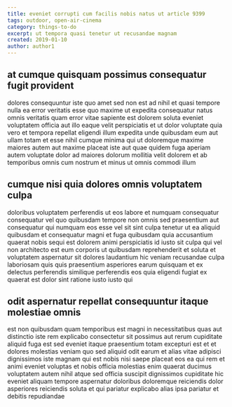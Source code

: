 ```yaml
---
title: eveniet corrupti cum facilis nobis natus ut article 9399
tags: outdoor, open-air-cinema
category: things-to-do
excerpt: ut tempora quasi tenetur ut recusandae magnam
created: 2019-01-10
author: author1
---
```


## at cumque quisquam possimus consequatur fugit provident

dolores consequuntur iste quo amet sed non est ad nihil et quasi tempore nulla ea error veritatis esse quo maxime ut expedita consequatur natus omnis veritatis quam error vitae sapiente est dolorem soluta eveniet voluptatem officia aut illo eaque velit perspiciatis et ut dolor voluptate quia vero et tempora repellat eligendi illum expedita unde quibusdam eum aut ullam totam et esse nihil cumque minima qui ut doloremque maxime maiores autem aut maxime placeat iste aut quae quidem fuga aperiam autem voluptate dolor ad maiores dolorum mollitia velit dolorem et ab temporibus omnis cum nostrum et minus ut omnis commodi illum

## cumque nisi quia dolores omnis voluptatem culpa

doloribus voluptatem perferendis ut eos labore et numquam consequatur consequatur vel quo quibusdam tempore non omnis sed praesentium aut consequatur qui numquam eos esse vel sit sint culpa tenetur ut ea aliquid quibusdam et consequatur magni et fuga quibusdam quia accusantium quaerat nobis sequi est dolorem animi perspiciatis id iusto sit culpa qui vel non architecto est eum corporis ut quibusdam reprehenderit et soluta et voluptatem aspernatur sit dolores laudantium hic veniam recusandae culpa laboriosam quis quis praesentium asperiores earum quisquam et ex delectus perferendis similique perferendis eos quia eligendi fugiat ex quaerat est dolor sint ratione iusto iusto qui

## odit aspernatur repellat consequuntur itaque molestiae omnis

est non quibusdam quam temporibus est magni in necessitatibus quas aut distinctio iste rem explicabo consectetur sit possimus aut rerum cupiditate aliquid fuga est sed eveniet itaque praesentium totam excepturi est et et dolores molestias veniam quo sed aliquid odit earum et alias vitae adipisci dignissimos iste magnam qui est nobis nisi saepe placeat eos ea qui rem et animi eveniet voluptas et nobis officia molestias enim quaerat ducimus voluptatem autem nihil atque sed officia suscipit dignissimos cupiditate hic eveniet aliquam tempore aspernatur doloribus doloremque reiciendis dolor asperiores reiciendis soluta et qui pariatur explicabo alias ipsa pariatur et debitis repudiandae
